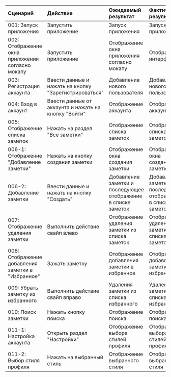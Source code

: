 |Cценарий|Действие|Ожидаемый результат|Фактический результат| Оценка|
|:---|:---|:---|:---|:---|
|001: Запуск приложения | Запустить приложение | Запуск приложения | Запуск приложения | Тест пройден|  
|002: Отображение окна приложения согласно мокапу | Запустить приложение | Отображение окна приложения согласно мокапу | Отображение интерфейса | Тест пройден|
|003: Регистрация аккаунта | Ввести данные и нажать на кнопку "Зарегистрироваться" | Добавление нового пользователя | Добавление нового пользователя  | Тест пройден|
|004: Вход в аккаунт | Ввести данные от аккаунта и нажать на кнопку "Войти" | Отображение аккаунта | Отображение аккаунта | Тест пройден|
|005: Отображение списка заметок | Нажать на раздел "Все заметки" | Отображение списка заметок | Отображение списка заметок |Тест пройден|
|006-1: Отображение "Добавление заметки" | Нажать на кнопку создания заметки | Отображение окна создания заметки | Отображение окна создания заметки |Тест пройден|
|006-2: Добавление заметки | Ввести данные и нажать на кнопку "Cоздать" | Добавление заметки и последующее отображение в списке заметок | Добавление заметки и последующее отображение в списке заметок |Тест пройден|
|007: Отображение удаления заметки | Выполнить действие свайп влево | Отображение удаления заметки из списка заметок | Отображение удаления заметки из списка заметок |Тест пройден|
|008: Отображение добавления заметки в "Избранное" | Зажать заметку | Отображение добавления заметки в избранное | Отображение добавления заметки в избранное |Тест пройден|
|009: Убрать заметку из избранного | Выполнить действие свайп вправо | Удаления заметки из списка избранного | Удаления заметки из списка избранного |Тест пройден|
|010: Поиск заметки | Нажать кнопку поиска | Отображение поиска | Отображение поиска |Тест пройден|
|011-1: Настройка аккаунта | Открыть раздел "Настройки" | Отображение выбора стилей профиля | Отображение выбора стилей профиля |Тест пройден|
|011-2: Выбор стиля профиля | Нажать на выбранный стиль | Отображение выбранного стиля | Отображение выбранного стиля |Тест пройден|